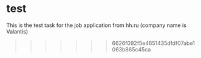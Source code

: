 # test
This is the test task for the job application from hh.ru (company name is Valantis)
>>>>>>> 6626f092f5e4651435dfdf07abe1063b865c45ca
